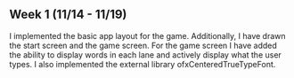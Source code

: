 ## Week 1 (11/14 - 11/19)

I implemented the basic app layout for the game. Additionally, I have drawn the start screen and the game screen. For the game screen I have added the ability to display words in each lane and actively display what the user types. I also implemented the external library ofxCenteredTrueTypeFont.  
